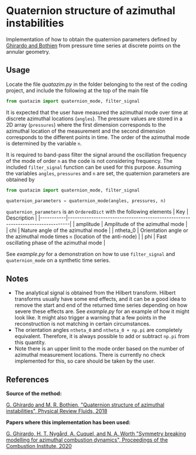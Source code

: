 # Quaternion structure of azimuthal instabilities

Implementation of how to obtain the quaternion parameters defined by [Ghirardo and Bothien](https://www.researchgate.net/publication/327755288_Quaternion_structure_of_azimuthal_instabilities "ResearchGate") from pressure time series at discrete points on the annular geometry.


## Usage
Locate the file *quatazim.py* in the folder belonging to the rest of the coding project, and include the following at the top of the main file
```python
from quatazim import quaternion_mode, filter_signal
```
It is expected that the user have measured the azimuthal mode over time at discrete azimuthal locations (`angles`). The pressure values are stored in a 2D array (`pressures`) where the first dimension corresponds to the azimuthal location of the measurement and the second dimension corresponds to the different points in time. The order of the azimuthal mode is determined by the variable `n`.

It is required to band-pass filter the signal around the oscillation frequency of the mode of order `n` as the code is not considering frequency. The included `filter_signal` function can be used for this purpose. Assuming the variables `angles`, `pressures` and `n` are set, the quaternion parameters are obtained by
```python
from quatazim import quaternion_mode, filter_signal

quaternion_parameters = quaternion_mode(angles, pressures, n)
``` 
`quaternion_parameters` is an `OrderedDict` with the following elements
| Key       | Description                                                                   |
|-----------|-------------------------------------------------------------------------------|
| amplitude | Amplitude of the azimuthal mode                                               |
| chi       | Nature angle of the azimuthal mode                                            |
| ntheta_0  | Orientation angle or the azimuthal mode times `n` (location of the anti-node) | 
| phi       | Fast oscillating phase of the azimuthal mode                                  |


See *example.py* for a demonstration on how to use `filter_signal` and `quaternion_mode` on a synthetic time series.

## Notes
- The analytical signal is obtained from the Hilbert transform. Hilbert transforms usually have some end effects, and it can be a good idea to remove the start and end of the returned time series depending on how severe these effects are. See *example.py* for an example of how it might look like. It might also trigger a warning that a few points in the reconstruction is not matching in certain circumstances.
- The orientation angles `ntheta_0` and `ntheta_0 + np.pi` are completely equivalent. Therefore, it is always possible to add or subtract `np.pi` from this quantity.
- Note there is an upper limit to the mode order based on the number of azimuthal measurement locations. There is currently no check implemented for this, so care should be taken by the user.

## References
**Source of the method:**

[G. Ghirardo and M. R. Bothien, "Quaternion structure of azimuthal instabilities", Physical Review Fluids, 2018](https://www.researchgate.net/publication/327755288_Quaternion_structure_of_azimuthal_instabilities "ResearchGate")

**Papers where this implementation has been used:**

[G. Ghirardo, H. T. Nygård, A. Cuquel, and N. A. Worth "Symmetry breaking modelling for azimuthal combustion dynamics", Proceedings of the Combustion Institute, 2020](https://www.sciencedirect.com/science/article/pii/S1540748920300183 "Elsevier ScienceDirect  (Open access)")